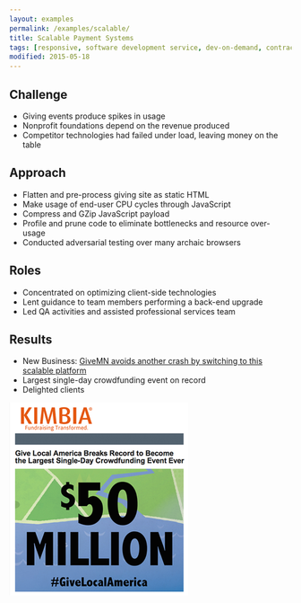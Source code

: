 ```yaml
---
layout: examples
permalink: /examples/scalable/
title: Scalable Payment Systems
tags: [responsive, software development service, dev-on-demand, contract, hourly, retainer, senior user experience engineer]
modified: 2015-05-18
---
```



## Challenge
* Giving events produce spikes in usage
* Nonprofit foundations depend on the revenue produced
* Competitor technologies had failed under load, leaving money on the table

## Approach
* Flatten and pre-process giving site as static HTML
* Make usage of end-user CPU cycles through JavaScript
* Compress and GZip JavaScript payload
* Profile and prune code to eliminate bottlenecks and resource over-usage
* Conducted adversarial testing over many archaic browsers

## Roles
* Concentrated on optimizing client-side technologies
* Lent guidance to team members performing a back-end upgrade
* Led QA activities and assisted professional services team

## Results
* New Business: <a href="http://www.startribune.com/givemn-retools-to-the-max-after-2013-website-crash/254742841/" target="_blank">GiveMN avoids another crash by switching to this scalable platform</a> 
* Largest single-day crowdfunding event on record
* Delighted clients

<img  title="Record-breaking $50 day" alt="Record-breaking $50 day" width="321" height="344" src="50M-giving-day.png?__inline=true" />
